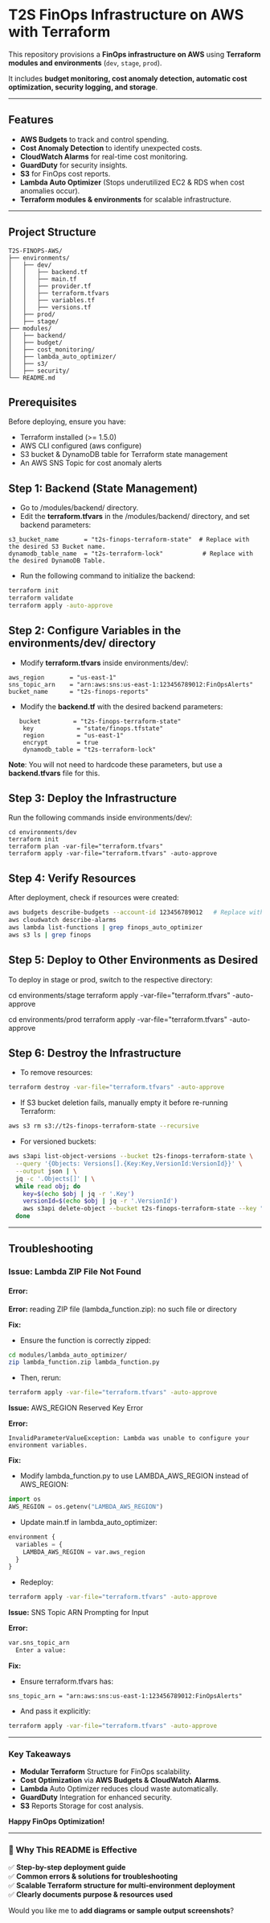 # T2S FinOps Infrastructure on AWS with Terraform

This repository provisions a **FinOps infrastructure on AWS** using **Terraform modules and environments** (`dev`, `stage`, `prod`). 

It includes **budget monitoring, cost anomaly detection, automatic cost optimization, security logging, and storage**.

---

## Features
- **AWS Budgets** to track and control spending.
- **Cost Anomaly Detection** to identify unexpected costs.
- **CloudWatch Alarms** for real-time cost monitoring.
- **GuardDuty** for security insights.
- **S3** for FinOps cost reports.
- **Lambda Auto Optimizer** (Stops underutilized EC2 & RDS when cost anomalies occur).
- **Terraform modules & environments** for scalable infrastructure.

---

## **Project Structure**
```plaintext
T2S-FINOPS-AWS/
├── environments/
│   ├── dev/
│   │   ├── backend.tf
│   │   ├── main.tf
│   │   ├── provider.tf
│   │   ├── terraform.tfvars
│   │   ├── variables.tf
│   │   ├── versions.tf
│   ├── prod/
│   ├── stage/
├── modules/
│   ├── backend/
│   ├── budget/
│   ├── cost_monitoring/
│   ├── lambda_auto_optimizer/
│   ├── s3/
│   ├── security/
└── README.md
```

## Prerequisites

Before deploying, ensure you have:
- Terraform installed (>= 1.5.0)
- AWS CLI configured (aws configure)
- S3 bucket & DynamoDB table for Terraform state management
- An AWS SNS Topic for cost anomaly alerts

## Step 1: Backend (State Management)

- Go to /modules/backend/ directory. 
- Edit the **terraform.tfvars** in the /modules/backend/ directory, and set backend parameters:
```hcl
s3_bucket_name       = "t2s-finops-terraform-state"  # Replace with the desired S3 Bucket name. 
dynamodb_table_name  = "t2s-terraform-lock"           # Replace with the desired DynamoDB Table.
```

- Run the following command to initialize the backend:
```bash
terraform init 
terraform validate
terraform apply -auto-approve
```

## Step 2: Configure Variables in the environments/dev/ directory

- Modify **terraform.tfvars** inside environments/dev/:
```hcl
aws_region       = "us-east-1"
sns_topic_arn    = "arn:aws:sns:us-east-1:123456789012:FinOpsAlerts"
bucket_name      = "t2s-finops-reports"
```

- Modify the **backend.tf** with the desired backend parameters: 
```hcl
   bucket         = "t2s-finops-terraform-state"
    key            = "state/finops.tfstate"
    region         = "us-east-1"
    encrypt        = true
    dynamodb_table = "t2s-terraform-lock"
```

**Note**: You will not need to hardcode these parameters, but use a **backend.tfvars** file for this. 

## Step 3: Deploy the Infrastructure

Run the following commands inside environments/dev/:
```
cd environments/dev
terraform init
terraform plan -var-file="terraform.tfvars"
terraform apply -var-file="terraform.tfvars" -auto-approve
```

## Step 4: Verify Resources

After deployment, check if resources were created:
```bash
aws budgets describe-budgets --account-id 123456789012   # Replace with correct AWS Account ID
aws cloudwatch describe-alarms
aws lambda list-functions | grep finops_auto_optimizer
aws s3 ls | grep finops
```

## Step 5: Deploy to Other Environments as Desired

To deploy in stage or prod, switch to the respective directory:

cd environments/stage
terraform apply -var-file="terraform.tfvars" -auto-approve

cd environments/prod
terraform apply -var-file="terraform.tfvars" -auto-approve

## Step 6: Destroy the Infrastructure

- To remove resources:
```bash
terraform destroy -var-file="terraform.tfvars" -auto-approve
```

- If S3 bucket deletion fails, manually empty it before re-running Terraform:
```bash
aws s3 rm s3://t2s-finops-terraform-state --recursive
```

- For versioned buckets:
```bash
aws s3api list-object-versions --bucket t2s-finops-terraform-state \
  --query '{Objects: Versions[].{Key:Key,VersionId:VersionId}}' \
  --output json | \
  jq -c '.Objects[]' | \
  while read obj; do
    key=$(echo $obj | jq -r '.Key')
    versionId=$(echo $obj | jq -r '.VersionId')
    aws s3api delete-object --bucket t2s-finops-terraform-state --key "$key" --version-id "$versionId"
  done
```

---

## Troubleshooting

### Issue: Lambda ZIP File Not Found

#### Error:

**Error:** reading ZIP file (lambda_function.zip): no such file or directory

**Fix:**
- Ensure the function is correctly zipped:
```bash
cd modules/lambda_auto_optimizer/
zip lambda_function.zip lambda_function.py
```
- Then, rerun:
```bash
terraform apply -var-file="terraform.tfvars" -auto-approve
```

**Issue:** AWS_REGION Reserved Key Error

**Error:**
```plaintext
InvalidParameterValueException: Lambda was unable to configure your environment variables.
```

**Fix:**
- Modify lambda_function.py to use LAMBDA_AWS_REGION instead of AWS_REGION:
```py
import os
AWS_REGION = os.getenv("LAMBDA_AWS_REGION")
```

- Update main.tf in lambda_auto_optimizer:
```py
environment {
  variables = {
    LAMBDA_AWS_REGION = var.aws_region
  }
}
```

- Redeploy:
```bash
terraform apply -var-file="terraform.tfvars" -auto-approve
```

**Issue:** SNS Topic ARN Prompting for Input

**Error:**
```bash
var.sns_topic_arn
  Enter a value:
```

**Fix:**
- Ensure terraform.tfvars has:
```hcl
sns_topic_arn = "arn:aws:sns:us-east-1:123456789012:FinOpsAlerts"
```

- And pass it explicitly:
```bash
terraform apply -var-file="terraform.tfvars" -auto-approve
```

---

### Key Takeaways
- **Modular Terraform** Structure for FinOps scalability.
- **Cost Optimization** via **AWS Budgets & CloudWatch Alarms**.
- **Lambda** Auto Optimizer reduces cloud waste automatically.
- **GuardDuty** Integration for enhanced security.
- **S3** Reports Storage for cost analysis.

**Happy FinOps Optimization!**

---

### **🚀 Why This README is Effective**
✅ **Step-by-step deployment guide**  
✅ **Common errors & solutions for troubleshooting**  
✅ **Scalable Terraform structure for multi-environment deployment**  
✅ **Clearly documents purpose & resources used**  

Would you like me to **add diagrams or sample output screenshots**?